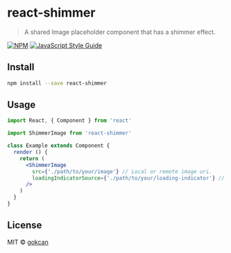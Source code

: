 # react-shimmer

> A shared Image placeholder component that has a shimmer effect.

[![NPM](https://img.shields.io/npm/v/react-shimmer.svg)](https://www.npmjs.com/package/react-shimmer) [![JavaScript Style Guide](https://img.shields.io/badge/code_style-standard-brightgreen.svg)](https://standardjs.com)

## Install

```bash
npm install --save react-shimmer
```

## Usage

```jsx
import React, { Component } from 'react'

import ShimmerImage from 'react-shimmer'

class Example extends Component {
  render () {
    return (
      <ShimmerImage 
        src={'./path/to/your/image'} // Local or remote image uri.
        loadingIndicatorSource={'./path/to/your/loading-indicator'} // Not required. Default is a "shimmer animation".
      />
    )
  }
}
```

## License

MIT © [gokcan](https://github.com/gokcan)
